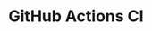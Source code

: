 # GitHub Actions CI






































































































































































































































































































































































































































































































































































































































































































































































































































































































































































































































































































































































































































































































































































































































































































































































































































































































































































































































































































































































































































































































































































